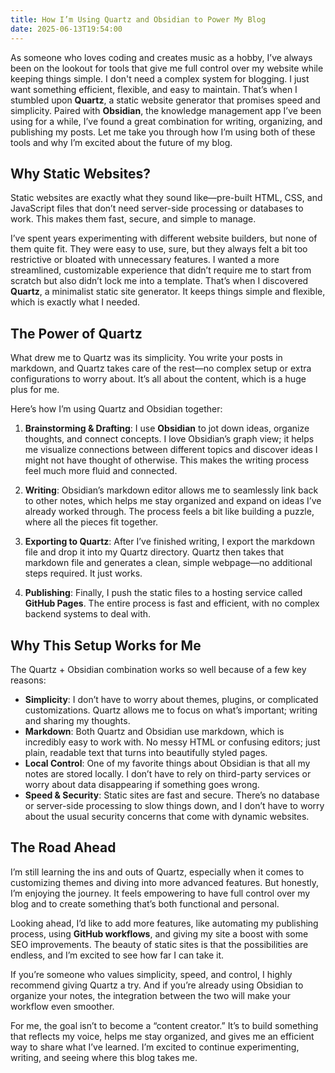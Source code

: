 ```yaml
---
title: How I’m Using Quartz and Obsidian to Power My Blog
date: 2025-06-13T19:54:00
---
```


As someone who loves coding and creates music as a hobby, I’ve always been on the lookout for tools that give me full control over my website while keeping things simple. I don't need a complex system for blogging. I just want something efficient, flexible, and easy to maintain. That’s when I stumbled upon **Quartz**, a static website generator that promises speed and simplicity. Paired with **Obsidian**, the knowledge management app I’ve been using for a while, I’ve found a great combination for writing, organizing, and publishing my posts. Let me take you through how I’m using both of these tools and why I’m excited about the future of my blog.

## Why Static Websites?

Static websites are exactly what they sound like—pre-built HTML, CSS, and JavaScript files that don’t need server-side processing or databases to work. This makes them fast, secure, and simple to manage.

I’ve spent years experimenting with different website builders, but none of them quite fit. They were easy to use, sure, but they always felt a bit too restrictive or bloated with unnecessary features. I wanted a more streamlined, customizable experience that didn’t require me to start from scratch but also didn’t lock me into a template. That’s when I discovered **Quartz**, a minimalist static site generator. It keeps things simple and flexible, which is exactly what I needed.

## The Power of Quartz

What drew me to Quartz was its simplicity. You write your posts in markdown, and Quartz takes care of the rest—no complex setup or extra configurations to worry about. It’s all about the content, which is a huge plus for me.

Here’s how I’m using Quartz and Obsidian together:

1. **Brainstorming & Drafting**: I use **Obsidian** to jot down ideas, organize thoughts, and connect concepts. I love Obsidian’s graph view; it helps me visualize connections between different topics and discover ideas I might not have thought of otherwise. This makes the writing process feel much more fluid and connected.

2. **Writing**: Obsidian’s markdown editor allows me to seamlessly link back to other notes, which helps me stay organized and expand on ideas I’ve already worked through. The process feels a bit like building a puzzle, where all the pieces fit together.

3. **Exporting to Quartz**: After I’ve finished writing, I export the markdown file and drop it into my Quartz directory. Quartz then takes that markdown file and generates a clean, simple webpage—no additional steps required. It just works.

4. **Publishing**: Finally, I push the static files to a hosting service called **GitHub Pages**. The entire process is fast and efficient, with no complex backend systems to deal with.

## Why This Setup Works for Me

The Quartz + Obsidian combination works so well because of a few key reasons:

- **Simplicity**: I don’t have to worry about themes, plugins, or complicated customizations. Quartz allows me to focus on what’s important; writing and sharing my thoughts.
- **Markdown**: Both Quartz and Obsidian use markdown, which is incredibly easy to work with. No messy HTML or confusing editors; just plain, readable text that turns into beautifully styled pages.
- **Local Control**: One of my favorite things about Obsidian is that all my notes are stored locally. I don’t have to rely on third-party services or worry about data disappearing if something goes wrong.
- **Speed & Security**: Static sites are fast and secure. There’s no database or server-side processing to slow things down, and I don’t have to worry about the usual security concerns that come with dynamic websites.

## The Road Ahead

I’m still learning the ins and outs of Quartz, especially when it comes to customizing themes and diving into more advanced features. But honestly, I’m enjoying the journey. It feels empowering to have full control over my blog and to create something that’s both functional and personal.

Looking ahead, I’d like to add more features, like automating my publishing process, using **GitHub workflows**, and giving my site a boost with some SEO improvements. The beauty of static sites is that the possibilities are endless, and I’m excited to see how far I can take it.

If you’re someone who values simplicity, speed, and control, I highly recommend giving Quartz a try. And if you’re already using Obsidian to organize your notes, the integration between the two will make your workflow even smoother.

For me, the goal isn’t to become a “content creator.” It’s to build something that reflects my voice, helps me stay organized, and gives me an efficient way to share what I’ve learned. I’m excited to continue experimenting, writing, and seeing where this blog takes me.
